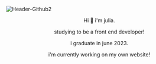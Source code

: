 ![Header-Github2](https://user-images.githubusercontent.com/94171038/154483791-852eaed0-a1c2-479c-8455-e3a01d6fc7bb.png)

<p align='center'>Hi 👋 i'm julia.</p>
<p align='center'>studying to be a front end developer!</p>
<p align='center'>i graduate in june 2023.</p>
<p align='center'>i'm currently working on my own website!</p>

